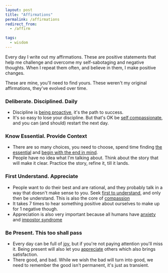 ```yaml
---
layout: post
title: "Affirmations"
permalink: /affirmations
redirect_from:
  - /affirm

tags:
  - wisdom
---
```


Every day I write out my affirmations. These are positive statements that help me challenge and overcome my self-sabotaging and negative thoughts. When I repeat them often, and believe in them, I make positive changes.

These are mine, you'll need to find yours. These weren't my original affirmations, they've evolved over time.

### Deliberate. Disciplined. Daily

- Discipline is [being proactive](7h-c1), it's the path to success.
- It's so easy to lose your discipline. But that's OK be [self compassionate](/compassion), and you can (and should) restart the next day.

### Know Essential. Provide Context

- There are so many choices, you need to choose, spend time finding [the essential](/essential) and [begin with the end in mind](/7h-c2).
- People have no idea what I'm talking about. Think about the story that will make it clear. Practice the story, refine it, till it lands.

### First Understand. Appreciate

- People want to do their best and are rational, and they probably talk in a way that doesn't make sense to you. Seek [first to understand](/7h-c5), and only then be understand. This is also the core of [compassion](/compassion)
- It takes 7 times to hear something positive about ourselves to make up for 1 negative though.
- Appreciation is also very important because all humans have [anxiety](/anxiety) and [impostor syndrome](/imposter)

### Be Present. This too shall pass

- Every day can be full of [joy](/joy), but if you're not paying attention you'll miss it. Being present will also let you [appreciate](/appreciate) others which also brings satisfaction.
- There good, and bad. While we wish the bad will turn into good, we need to remember the good isn't permanent, it's just as transient.
